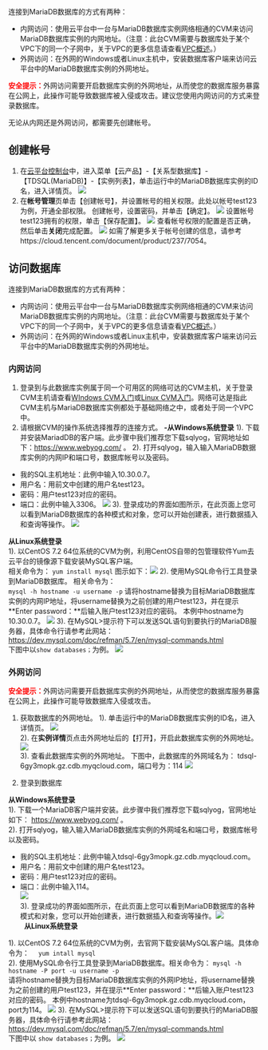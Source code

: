 连接到MariaDB数据库的方式有两种：

- 内网访问：使用云平台中一台与MariaDB数据库实例网络相通的CVM来访问MariaDB数据库实例的内网地址。（注意：此台CVM需要与数据库处于某个VPC下的同一个子网中，关于VPC的更多信息请查看<a href="https://cloud.tencent.com/document/product/215/535" target="_blank">VPC概述</a>。）
- 外网访问：在外网的Windows或者Linux主机中，安装数据库客户端来访问云平台中的MariaDB数据库实例的外网地址。

<font color="red">**安全提示：**</font>外网访问需要开启数据库实例的外网地址，从而使您的数据库服务暴露在公网上，此操作可能导致数据库被入侵或攻击。建议您使用内网访问的方式来登录数据库。

无论从内网还是外网访问，都需要先创建帐号。
## 创建帐号
1. 在[云平台控制台](https://console.cloud.tencent.com/)中，进入菜单【云产品】-【关系型数据库】-【TDSQL(MariaDB)】-【实例列表】，单击运行中的MariaDB数据库实例的ID名，进入详情页。
![](https:https://mc.qcloudimg.com/static/img/08e24afbf51b941df4b8c4a893857b31/image.png)
2. 在**帐号管理**页单击【创建帐号】，并设置帐号的相关权限。此处以帐号test123为例，开通全部权限。
创建帐号，设置密码，并单击【确定】。
![](https://mc.qcloudimg.com/static/img/b5673f5c88f57d4a389fc4e673416659/image.png)
设置帐号test123拥有的权限，单击【保存配置】。
![](https://mc.qcloudimg.com/static/img/38297ac6bb2bde4a085cddd53ba8dcd7/image.png)
查看帐号权限的配置是否正确，然后单击**关闭**完成配置。
![](https://mc.qcloudimg.com/static/img/385bfb7ab899da5266a56242601a4c62/image.png)
如需了解更多关于帐号创建的信息，请参考https://cloud.tencent.com/document/product/237/7054。

## 访问数据库
连接到MariaDB数据库的方式有两种：
 - 内网访问：使用云平台中一台与MariaDB数据库实例网络相通的CVM来访问MariaDB数据库实例的内网地址。（注意：此台CVM需要与数据库处于某个VPC下的同一个子网中，关于VPC的更多信息请查看<a href="https://cloud.tencent.com/document/product/215/535" target="_blank">VPC概述</a>。）
 - 外网访问：在外网的Windows或者Linux主机中，安装数据库客户端来访问云平台中的MariaDB数据库实例的外网地址。

### 内网访问

1. 登录到与此数据库实例属于同一个可用区的网络可达的CVM主机，关于登录CVM主机请查看<a href="https://cloud.tencent.com/document/product/213/2764" target="_blank">WIndows CVM入门</a>或<a href="https://cloud.tencent.com/document/product/213/2936" target="_blank">Linux CVM入门</a>。网络可达是指此CVM主机与MariaDB数据库实例都处于基础网络之中，或者处于同一个VPC中。
2. 请根据CVM的操作系统选择推荐的连接方式。
 **-从Windows系统登录**
1). 下载并安装MariadDB的客户端。此步骤中我们推荐您下载sqlyog，官网地址如下：https://www.webyog.com/ 。
2). 打开sqlyog，输入输入MariaDB数据库实例的内网IP和端口号，数据库帐号以及密码。
 - 我的SQL主机地址：此例中输入10.30.0.7。
 - 用户名：用前文中创建的用户名test123。
 - 密码：用户test123对应的密码。
 - 端口：此例中输入3306。
![](https://mc.qcloudimg.com/static/img/d4b72b365c7e31ac824851602ca5a29a/image.png)
3). 登录成功的界面如图所示，在此页面上您可以看到MariaDB数据库的各种模式和对象，您可以开始创建表，进行数据插入和查询等操作。
![](https://mc.qcloudimg.com/static/img/7646040af53a923f47c4973a4aac7680/image.png)

**从Linux系统登录**  
1). 以CentOS 7.2 64位系统的CVM为例，利用CentOS自带的包管理软件Yum去云平台的镜像源下载安装MySQL客户端。  
相关命令为：
`yum install mysql`
图示如下：![](https://mc.qcloudimg.com/static/img/eee76fa95379b8a25fc076b66b4ca28c/image.png)
2). 使用MySQL命令行工具登录到MariaDB数据库。
相关命令为：  
`mysql -h hostname -u username -p`
请将hostname替换为目标MariaDB数据库实例的内网IP地址，将username替换为之前创建的用户test123，并在提示**Enter password：**后输入账户test123对应的密码。
本例中hostname为10.30.0.7。
![](https://mc.qcloudimg.com/static/img/f8dccff34309cfd332f600f1ceb35ff1/image.png)
3). 在MySQL>提示符下可以发送SQL语句到要执行的MariaDB服务器，具体命令行请参考此网站：<https://dev.mysql.com/doc/refman/5.7/en/mysql-commands.html>  
下图中以`show databases；`为例。
![](https:https://mc.qcloudimg.com/static/img/76b4346a84f7388ae263dc6c09220fc0/image.png)

### 外网访问
<font color="red">**安全提示：**</font>外网访问需要开启数据库实例的外网地址，从而使您的数据库服务暴露在公网上，此操作可能导致数据库入侵或攻击。
1. 获取数据库的外网地址。
1). 单击运行中的MariaDB数据库实例的ID名，进入详情页。
![](https:https://mc.qcloudimg.com/static/img/08e24afbf51b941df4b8c4a893857b31/image.png)  
2). 在**实例详情**页点击外网地址后的【打开】，开启此数据库实例的外网地址。
![](https://mc.qcloudimg.com/static/img/e4793d117939c3f56c5f3d63b0491fe9/image.png)  
3). 查看此数据库实例的外网地址。
下图中，此数据库的外网域名为：	tdsql-6gy3mopk.gz.cdb.myqcloud.com，端口号为：114
![](https://mc.qcloudimg.com/static/img/e364724c2944099a9cd9c8c8c79fd96f/image.png)

2. 登录到数据库

**从Windows系统登录**  
1). 下载一个MariaDB客户端并安装。此步骤中我们推荐您下载sqlyog，官网地址如下：	https://www.webyog.com/ 。  
2). 打开sqlyog，输入输入MariaDB数据库实例的外网域名和端口号，数据库帐号以及密码。
 
 - 我的SQL主机地址：此例中输入tdsql-6gy3mopk.gz.cdb.myqcloud.com。
 - 用户名：用前文中创建的用户名test123。
 - 密码：用户test123对应的密码。
 - 端口：此例中输入114。    
![](https://mc.qcloudimg.com/static/img/1924e51d3519bab0ab9705217466fec2/image.png)  
3). 登录成功的界面如图所示，在此页面上您可以看到MariaDB数据库的各种模式和对象，您可以开始创建表，进行数据插入和查询等操作。![](https://mc.qcloudimg.com/static/img/d050b1917e7ccfea62a9ec7c8992c313/image.png)    
 
**从Linux系统登录**

1). 以CentOS 7.2 64位系统的CVM为例，去官网下载安装MySQL客户端。具体命令为：
`  
yum intall mysql  
`  
2). 使用MySQL命令行工具登录到MariaDB数据库。相关命令为：
`
mysql -h hostname -P port -u username -p  
`  
请将hostname替换为目标MariaDB数据库实例的外网IP地址，将username替换为之前创建的用户test123，并在提示**Enter password：**后输入账户test123对应的密码。
本例中hostname为tdsql-6gy3mopk.gz.cdb.myqcloud.com，port为114。
![](https://mc.qcloudimg.com/static/img/230ca6d65526050e062c3f59186d4e6c/image.png)
3). 在MySQL>提示符下可以发送SQL语句到要执行的MariaDB服务器，具体命令行请参考此网站：
<https://dev.mysql.com/doc/refman/5.7/en/mysql-commands.html>  
下图中以 `show databases；`为例。
![](https:https://mc.qcloudimg.com/static/img/76b4346a84f7388ae263dc6c09220fc0/image.png)


